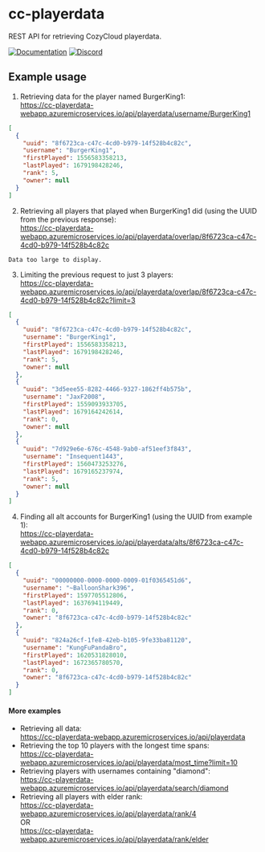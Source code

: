 # cc-playerdata
REST API for retrieving CozyCloud playerdata.

[![Documentation](https://img.shields.io/badge/Documentation-dark%20green?logo=swagger&logoColor=black)](https://cc-playerdata-webapp.azuremicroservices.io)
[![Discord](https://img.shields.io/discord/280048938000580609?logo=discord&logoColor=white&label=Discord&color=7289da)](https://discord.gg/vBEWAuY)

## Example usage

1. Retrieving data for the player named BurgerKing1:
<br>https://cc-playerdata-webapp.azuremicroservices.io/api/playerdata/username/BurgerKing1
```json
[
  {
    "uuid": "8f6723ca-c47c-4cd0-b979-14f528b4c82c",
    "username": "BurgerKing1",
    "firstPlayed": 1556583358213,
    "lastPlayed": 1679198428246,
    "rank": 5,
    "owner": null
  }
]
```
2. Retrieving all players that played when BurgerKing1 did (using the UUID from the previous response):
<br>https://cc-playerdata-webapp.azuremicroservices.io/api/playerdata/overlap/8f6723ca-c47c-4cd0-b979-14f528b4c82c
```
Data too large to display.
```
3. Limiting the previous request to just 3 players:
<br>https://cc-playerdata-webapp.azuremicroservices.io/api/playerdata/overlap/8f6723ca-c47c-4cd0-b979-14f528b4c82c?limit=3
```json
[
  {
    "uuid": "8f6723ca-c47c-4cd0-b979-14f528b4c82c",
    "username": "BurgerKing1",
    "firstPlayed": 1556583358213,
    "lastPlayed": 1679198428246,
    "rank": 5,
    "owner": null
  },
  {
    "uuid": "3d5eee55-8282-4466-9327-1862ff4b575b",
    "username": "JaxF2008",
    "firstPlayed": 1559093933705,
    "lastPlayed": 1679164242614,
    "rank": 0,
    "owner": null
  },
  {
    "uuid": "7d929e6e-676c-4548-9ab0-af51eef3f843",
    "username": "Insequent1443",
    "firstPlayed": 1560473253276,
    "lastPlayed": 1679165237974,
    "rank": 5,
    "owner": null
  }
]
```
4. Finding all alt accounts for BurgerKing1 (using the UUID from example 1):
<br>https://cc-playerdata-webapp.azuremicroservices.io/api/playerdata/alts/8f6723ca-c47c-4cd0-b979-14f528b4c82c
```json
[
  {
    "uuid": "00000000-0000-0000-0009-01f0365451d6",
    "username": "~BalloonShark396",
    "firstPlayed": 1597705512806,
    "lastPlayed": 1637694119449,
    "rank": 0,
    "owner": "8f6723ca-c47c-4cd0-b979-14f528b4c82c"
  },
  {
    "uuid": "824a26cf-1fe8-42eb-b105-9fe33ba81120",
    "username": "KungFuPandaBro",
    "firstPlayed": 1620531828010,
    "lastPlayed": 1672365780570,
    "rank": 0,
    "owner": "8f6723ca-c47c-4cd0-b979-14f528b4c82c"
  }
]
```
#### More examples
* Retrieving all data:
<br>https://cc-playerdata-webapp.azuremicroservices.io/api/playerdata
* Retrieving the top 10 players with the longest time spans:
<br>https://cc-playerdata-webapp.azuremicroservices.io/api/playerdata/most_time?limit=10
* Retrieving players with usernames containing "diamond":
<br>https://cc-playerdata-webapp.azuremicroservices.io/api/playerdata/search/diamond
* Retrieving all players with elder rank:
<br>https://cc-playerdata-webapp.azuremicroservices.io/api/playerdata/rank/4
<br>OR
<br>https://cc-playerdata-webapp.azuremicroservices.io/api/playerdata/rank/elder
